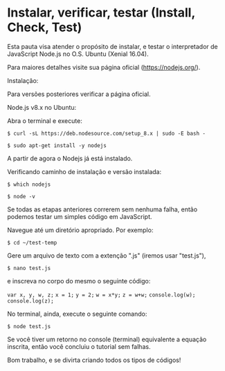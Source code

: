 # Instalar, verificar, testar (Install, Check, Test)

Esta pauta visa atender o propósito de instalar, e testar o interpretador de JavaScript Node.js no O.S. Ubuntu (Xenial 16.04).

Para maiores detalhes visite sua página oficial (https://nodejs.org/).

Instalação:

Para versões posteriores verificar a página oficial.

Node.js v8.x no Ubuntu:

Abra o terminal e execute:

`$ curl -sL https://deb.nodesource.com/setup_8.x | sudo -E bash -`

`$ sudo apt-get install -y nodejs`

A partir de agora o Nodejs já está instalado.

Verificando caminho de instalação e versão instalada:

`$ which nodejs`

`$ node -v`

Se todas as etapas anteriores correrem sem nenhuma falha, então podemos testar um simples código em JavaScript.

Navegue até um diretório apropriado. Por exemplo:

`$ cd ~/test-temp`

Gere um arquivo de texto com a extenção ".js" (iremos usar "test.js"),

`$ nano test.js`

e inscreva no corpo do mesmo o seguinte código:

`var x, y, w, z;`
`x = 1;`
`y = 2;`
`w = x*y;`
`z = w+w;`
`console.log(w);`
`console.log(z);`

No terminal, ainda, execute o seguinte comando:

`$ node test.js`

Se você tiver um retorno no console (terminal) equivalente a equação inscrita, então você concluiu o tutorial sem falhas.

Bom trabalho, e se divirta criando todos os tipos de códigos!
